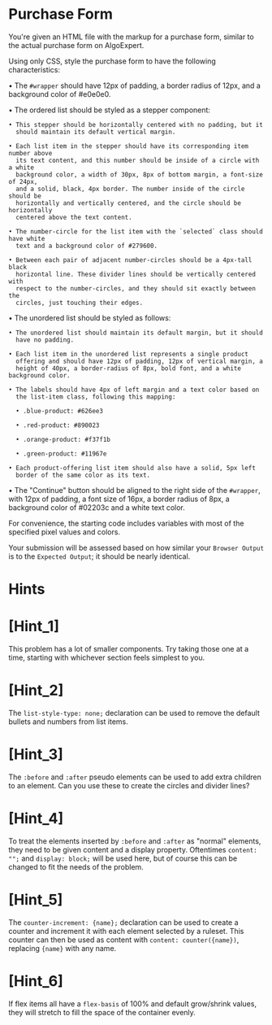 # Purchase Form

You're given an HTML file with the markup for a purchase form, similar to
the actual purchase form on AlgoExpert.
  
Using only CSS, style the purchase form to have the following
characteristics:

  • The `#wrapper` should have 12px of padding, a border radius of
    12px, and a background color of #e0e0e0.

  • The ordered list should be styled as a stepper component:

    • This stepper should be horizontally centered with no padding, but it
      should maintain its default vertical margin.

    • Each list item in the stepper should have its corresponding item number above 
      its text content, and this number should be inside of a circle with a white 
      background color, a width of 30px, 8px of bottom margin, a font-size of 24px, 
      and a solid, black, 4px border. The number inside of the circle should be 
      horizontally and vertically centered, and the circle should be horizontally
      centered above the text content.

    • The number-circle for the list item with the `selected` class should have white 
      text and a background color of #279600.

    • Between each pair of adjacent number-circles should be a 4px-tall black 
      horizontal line. These divider lines should be vertically centered with
      respect to the number-circles, and they should sit exactly between the
      circles, just touching their edges.
  
  • The unordered list should be styled as follows:

    • The unordered list should maintain its default margin, but it should
      have no padding.

    • Each list item in the unordered list represents a single product
      offering and should have 12px of padding, 12px of vertical margin, a
      height of 40px, a border-radius of 8px, bold font, and a white background color.

    • The labels should have 4px of left margin and a text color based on
      the list-item class, following this mapping:

      • .blue-product: #626ee3

      • .red-product: #890023

      • .orange-product: #f37f1b

      • .green-product: #11967e

    • Each product-offering list item should also have a solid, 5px left
      border of the same color as its text.
        
  • The "Continue" button should be aligned to the right side of the `#wrapper`, 
    with 12px of padding, a font size of 16px, a border radius of 8px, a background 
    color of #02203c and a white text color.

For convenience, the starting code includes variables with most of the specified 
pixel values and colors.

Your submission will be assessed based on how similar your `Browser Output` is to 
the `Expected Output`; it should be nearly identical.

# Hints

# [Hint_1]

  This problem has a lot of smaller components. Try taking those one at a time,
  starting with whichever section feels simplest to you.

# [Hint_2]

  The `list-style-type: none;` declaration can be used to remove
  the default bullets and numbers from list items.

# [Hint_3]

  The `:before` and `:after` pseudo elements can be
  used to add extra children to an element. Can you use these to create the
  circles and divider lines?

# [Hint_4]

  To treat the elements inserted by `:before` and `:after`
  as "normal" elements, they need to be given content and a display property.
  Oftentimes `content: "";` and `display: block;` will be
  used here, but of course this can be changed to fit the needs of the problem.

# [Hint_5]

  The `counter-increment: {name};` declaration can be used to create
  a counter and increment it with each element selected by a ruleset. This counter
  can then be used as content with `content: counter({name})`, replacing `{name}` 
  with any name.

# [Hint_6]

  If flex items all have a `flex-basis` of 100% and default
  grow/shrink values, they will stretch to fill the space of the container evenly.
